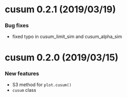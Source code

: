 # cusum 0.2.1 (2019/03/19)

### Bug fixes
* fixed typo in cusum_limit_sim and cusum_alpha_sim


# cusum 0.2.0 (2019/03/15)

### New features
* S3 method for `plot.cusum()`
* `cusum` class